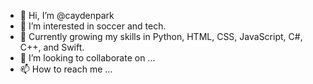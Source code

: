- 👋 Hi, I’m @caydenpark
- 👀 I’m interested in soccer and tech.
- 🌱 Currently growing my skills in Python, HTML, CSS, JavaScript, C#, C++, and Swift.
- 💞️ I’m looking to collaborate on ...
- 📫 How to reach me ...

<!---
caydenpark/caydenpark is a ✨ special ✨ repository because its `README.md` (this file) appears on your GitHub profile.
You can click the Preview link to take a look at your changes.
--->

